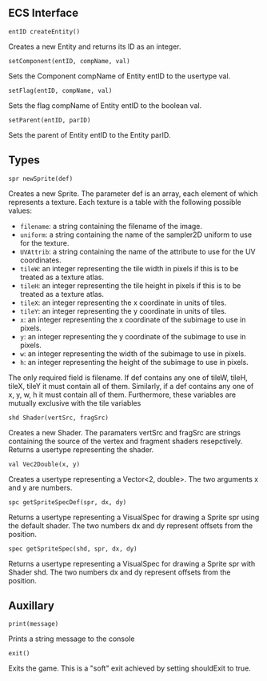 ECS Interface
-------------

`entID createEntity()`

Creates a new Entity and returns its ID as an integer.

`setComponent(entID, compName, val)`

Sets the Component compName of Entity entID to the usertype val.

`setFlag(entID, compName, val)`

Sets the flag compName of Entity entID to the boolean val.

`setParent(entID, parID)`

Sets the parent of Entity entID to the Entity parID.

Types
-----

`spr newSprite(def)`

Creates a new Sprite. The parameter def is an array, each element of which represents a texture. Each texture is a table with the following possible values:
* `filename`: a string containing the filename of the image.
* `uniform`: a string containing the name of the sampler2D uniform to use for the texture.
* `UVAttrib`: a string containing the name of the attribute to use for the UV coordinates.
* `tileW`: an integer representing the tile width in pixels if this is to be treated as a texture atlas.
* `tileH`: an integer representing the tile height in pixels if this is to be treated as a texture atlas.
* `tileX`: an integer representing the x coordinate in units of tiles.
* `tileY`: an integer representing the y coordinate in units of tiles.
* `x`: an integer representing the x coordinate of the subimage to use in pixels.
* `y`: an integer representing the y coordinate of the subimage to use in pixels.
* `w`: an integer representing the width of the subimage to use in pixels.
* `h`: an integer representing the height of the subimage to use in pixels.

The only required field is filename. If def contains any one of tileW, tileH, tileX, tileY it must contain all of them. Similarly, if a def contains any one of x, y, w, h it must contain all of them. Furthermore, these variables are mutually exclusive with the tile variables

`shd Shader(vertSrc, fragSrc)`

Creates a new Shader. The paramaters vertSrc and fragSrc are strings containing the source of the vertex and fragment shaders resepctively. Returns a usertype representing the shader.

`val Vec2Double(x, y)`

Creates a usertype representing a Vector<2, double>. The two arguments x and y are numbers.

`spc getSpriteSpecDef(spr, dx, dy)`

Returns a usertype representing a VisualSpec for drawing a Sprite spr using the default shader. The two numbers dx and dy represent offsets from the position.

`spec getSpriteSpec(shd, spr, dx, dy)`

Returns a usertype representing a VisualSpec for drawing a Sprite spr with Shader shd. The two numbers dx and dy represent offsets from the position.

Auxillary
---------

`print(message)`

Prints a string message to the console

`exit()`

Exits the game. This is a "soft" exit achieved by setting shouldExit to true.
